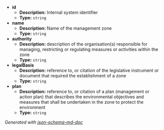  - <b id="#/properties/id">id</b>
	 - **Description:** Internal system identifier
	 - **Type:** `string`
 - <b id="#/properties/name">name</b>
	 - **Description:** Name of the management zone
	 - **Type:** `string`
 - <b id="#/properties/authority">authority</b>
	 - **Description:** description of the organisation(s) responsible for managing, restricting or regulating measures or activities within the zone
	 - **Type:** `string`
 - <b id="#/properties/legalBasis">legalBasis</b>
	 - **Description:** reference to, or citation of the legislative instrument or document that required the establishment of a zone
	 - **Type:** `string`
 - <b id="#/properties/plan">plan</b>
	 - **Description:** reference to, or citation of a plan (management or action plan) that describes the environmental objectives and measures that shall be undertaken in the zone to protect the environment
	 - **Type:** `string`

_Generated with [json-schema-md-doc](https://brianwendt.github.io/json-schema-md-doc/)_
